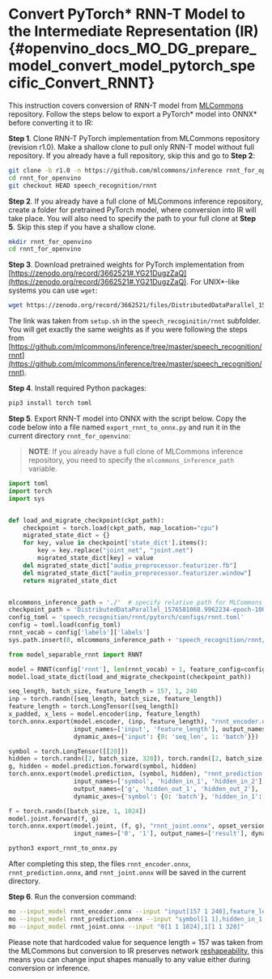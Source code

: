 # Convert PyTorch\* RNN-T Model to the Intermediate Representation (IR) {#openvino_docs_MO_DG_prepare_model_convert_model_pytorch_specific_Convert_RNNT}

This instruction covers conversion of RNN-T model from [MLCommons](https://github.com/mlcommons) repository. Follow 
the steps below to export a PyTorch* model into ONNX* before converting it to IR:

**Step 1**. Clone RNN-T PyTorch implementation from MLCommons repository (revision r1.0). Make a shallow clone to pull 
only RNN-T model without full repository. If you already have a full repository, skip this and go to **Step 2**:
```bash
git clone -b r1.0 -n https://github.com/mlcommons/inference rnnt_for_openvino --depth 1
cd rnnt_for_openvino
git checkout HEAD speech_recognition/rnnt 
```

**Step 2**. If you already have a full clone of MLCommons inference repository, create a folder for 
pretrained PyTorch model, where conversion into IR will take place. You will also need to specify the path to 
your full clone at **Step 5**. Skip this step if you have a shallow clone.

```bash
mkdir rnnt_for_openvino 
cd rnnt_for_openvino
```

**Step 3**. Download pretrained weights for PyTorch implementation from [https://zenodo.org/record/3662521#.YG21DugzZaQ](https://zenodo.org/record/3662521#.YG21DugzZaQ).
For UNIX*-like systems you can use `wget`:
```bash
wget https://zenodo.org/record/3662521/files/DistributedDataParallel_1576581068.9962234-epoch-100.pt
```
The link was taken from `setup.sh` in the `speech_recoginitin/rnnt` subfolder. You will get exactly the same weights as 
if you were following the steps from [https://github.com/mlcommons/inference/tree/master/speech_recognition/rnnt](https://github.com/mlcommons/inference/tree/master/speech_recognition/rnnt).

**Step 4**. Install required Python packages:
```bash
pip3 install torch toml
```

**Step 5**. Export RNN-T model into ONNX with the script below. Copy the code below into a file named 
`export_rnnt_to_onnx.py` and run it in the current directory `rnnt_for_openvino`:

> **NOTE**: If you already have a full clone of MLCommons inference repository, you need to
> specify the `mlcommons_inference_path` variable.

```python
import toml
import torch
import sys


def load_and_migrate_checkpoint(ckpt_path):
    checkpoint = torch.load(ckpt_path, map_location="cpu")
    migrated_state_dict = {}
    for key, value in checkpoint['state_dict'].items():
        key = key.replace("joint_net", "joint.net")
        migrated_state_dict[key] = value
    del migrated_state_dict["audio_preprocessor.featurizer.fb"]
    del migrated_state_dict["audio_preprocessor.featurizer.window"]
    return migrated_state_dict


mlcommons_inference_path = './'  # specify relative path for MLCommons inferene
checkpoint_path = 'DistributedDataParallel_1576581068.9962234-epoch-100.pt'
config_toml = 'speech_recognition/rnnt/pytorch/configs/rnnt.toml'
config = toml.load(config_toml)
rnnt_vocab = config['labels']['labels']
sys.path.insert(0, mlcommons_inference_path + 'speech_recognition/rnnt/pytorch')

from model_separable_rnnt import RNNT

model = RNNT(config['rnnt'], len(rnnt_vocab) + 1, feature_config=config['input_eval'])
model.load_state_dict(load_and_migrate_checkpoint(checkpoint_path))

seq_length, batch_size, feature_length = 157, 1, 240
inp = torch.randn([seq_length, batch_size, feature_length])
feature_length = torch.LongTensor([seq_length])
x_padded, x_lens = model.encoder(inp, feature_length)
torch.onnx.export(model.encoder, (inp, feature_length), "rnnt_encoder.onnx", opset_version=12,
                  input_names=['input', 'feature_length'], output_names=['x_padded', 'x_lens'],
                  dynamic_axes={'input': {0: 'seq_len', 1: 'batch'}})

symbol = torch.LongTensor([[20]])
hidden = torch.randn([2, batch_size, 320]), torch.randn([2, batch_size, 320])
g, hidden = model.prediction.forward(symbol, hidden)
torch.onnx.export(model.prediction, (symbol, hidden), "rnnt_prediction.onnx", opset_version=12,
                  input_names=['symbol', 'hidden_in_1', 'hidden_in_2'],
                  output_names=['g', 'hidden_out_1', 'hidden_out_2'],
                  dynamic_axes={'symbol': {0: 'batch'}, 'hidden_in_1': {1: 'batch'}, 'hidden_in_2': {1: 'batch'}})

f = torch.randn([batch_size, 1, 1024])
model.joint.forward(f, g)
torch.onnx.export(model.joint, (f, g), "rnnt_joint.onnx", opset_version=12,
                  input_names=['0', '1'], output_names=['result'], dynamic_axes={'0': {0: 'batch'}, '1': {0: 'batch'}})
```

```bash
python3 export_rnnt_to_onnx.py
```

After completing this step, the files `rnnt_encoder.onnx`, `rnnt_prediction.onnx`, and `rnnt_joint.onnx` will be saved in the current directory. 

**Step 6**. Run the conversion command:

```bash
mo --input_model rnnt_encoder.onnx --input "input[157 1 240],feature_length->157"
mo --input_model rnnt_prediction.onnx --input "symbol[1 1],hidden_in_1[2 1 320],hidden_in_2[2 1 320]"
mo --input_model rnnt_joint.onnx --input "0[1 1 1024],1[1 1 320]"
```
Please note that hardcoded value for sequence length = 157 was taken from the MLCommons but conversion to IR preserves 
network [reshapeability](../../../../IE_DG/ShapeInference.md), this means you can change input shapes manually to any value either during conversion or 
inference.
